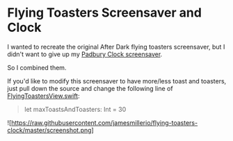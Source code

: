 # Flying Toasters Screensaver and Clock

I wanted to recreate the original After Dark flying toasters screensaver, but I didn't want to give up my [Padbury Clock screensaver](http://padbury.me/clock/).

So I combined them.

If you'd like to modify this screensaver to have more/less toast and toasters, just pull down the source and change the following line of [FlyingToastersView.swift](https://github.com/jamesmillerio/flying-toasters-clock/blob/master/flyingtoasters/FlyingToasterView.swift):

> let maxToastsAndToasters: Int = 30

![https://raw.githubusercontent.com/jamesmillerio/flying-toasters-clock/master/screenshot.png]
